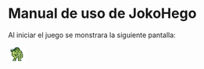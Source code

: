# Manual de uso de JokoHego

Al iniciar el juego se monstrara la siguiente pantalla:

![Hombre](https://github.com/dam-dad/JokoHego/blob/master/src/main/resources/ImagenesGreenStyle/Personajes/Hombre.png)